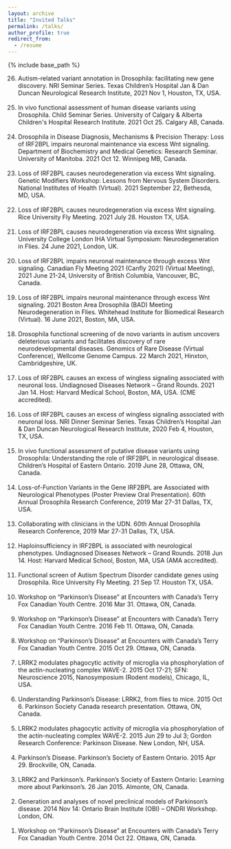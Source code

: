 ```yaml
---
layout: archive
title: "Invited Talks"
permalink: /talks/
author_profile: true
redirect_from:
  - /resume
---
```


{% include base_path %}

<ol>

<li value="26.">Autism-related variant annotation in Drosophila: facilitating new gene discovery. NRI Seminar Series. Texas Children’s Hospital Jan & Dan Duncan Neurological Research Institute, 2021 Nov 1, Houston, TX, USA.</li><br/>
	
<li value="25.">In vivo functional assessment of human disease variants using Drosophila. Child Seminar Series. University of Calgary & Alberta Children's Hospital Research Institute. 2021 Oct 25. Calgary AB, Canada.</li><br/>	
	
<li value="24.">Drosophila in Disease Diagnosis, Mechanisms & Precision Therapy: Loss of IRF2BPL impairs neuronal maintenance via excess Wnt signaling. Department of Biochemistry and Medical Genetics: Research Seminar. University of Manitoba. 2021 Oct 12. Winnipeg MB, Canada.</li><br/>	
	
<li value="23.">Loss of IRF2BPL causes neurodegeneration via excess Wnt signaling. Genetic Modifiers Workshop: Lessons from Nervous System Disorders. National Institutes of Health (Virtual). 2021 September 22, Bethesda, MD, USA.</li><br/>	
	
<li value="22.">Loss of IRF2BPL causes neurodegeneration via excess Wnt signaling. Rice University Fly Meeting. 2021 July 28. Houston TX, USA.</li><br/>

<li value="21.">Loss of IRF2BPL causes neurodegeneration via excess Wnt signaling. University College London IHA Virtual Symposium: Neurodegeneration in Flies. 24 June 2021, London, UK.</li><br/>

<li value="20.">Loss of IRF2BPL impairs neuronal maintenance through excess Wnt signaling. Canadian Fly Meeting 2021 (Canfly 2021) (Virtual Meeting), 2021 June 21-24, University of British Columbia, Vancouver, BC, Canada.</li><br/>

<li value="19.">Loss of IRF2BPL impairs neuronal maintenance through excess Wnt signaling. 2021 Boston Area Drosophila (BAD) Meeting Neurodegeneration in Flies. Whitehead Institute for Biomedical Research (Virtual). 16 June 2021, Boston, MA, USA.</li><br/>

<li value="18.">Drosophila functional screening of de novo variants in autism uncovers deleterious variants and facilitates discovery of rare neurodevelopmental diseases. Genomics of Rare Disease (Virtual Conference), Wellcome Genome Campus. 22 March 2021, Hinxton, Cambridgeshire, UK.</li><br/>

<li value="17.">Loss of IRF2BPL causes an excess of wingless signaling associated with neuronal loss. Undiagnosed Diseases Network – Grand Rounds. 2021 Jan 14. Host: Harvard Medical School, Boston, MA, USA. (CME accredited).</li><br/>

<li value="16.">Loss of IRF2BPL causes an excess of wingless signaling associated with neuronal loss. NRI Dinner Seminar Series. Texas Children’s Hospital Jan & Dan Duncan Neurological Research Institute, 2020 Feb 4, Houston, TX, USA.</li><br/>

<li value="15.">In vivo functional assessment of putative disease variants using Drosophila: Understanding the role of IRF2BPL in neurological disease. Children’s Hospital of Eastern Ontario. 2019 June 28, Ottawa, ON, Canada.</li><br/>

<li value="14.">Loss-of-Function Variants in the Gene IRF2BPL are Associated with Neurological Phenotypes (Poster Preview Oral Presentation). 60th Annual Drosophila Research Conference, 2019 Mar 27-31 Dallas, TX, USA.</li><br/>
		
<li value="13.">Collaborating with clinicians in the UDN. 60th Annual Drosophila Research Conference, 2019 Mar 27-31 Dallas, TX, USA.</li><br/>

<li value="12.">Haploinsufficiency in IRF2BPL is associated with neurological phenotypes. Undiagnosed Diseases Network – Grand Rounds. 2018 Jun 14. Host: Harvard Medical School, Boston, MA, USA (AMA accredited).</li><br/>

<li value="11.">Functional screen of Autism Spectrum Disorder candidate genes using Drosophila. Rice University Fly Meeting. 21 Sep 17. Houston TX, USA.</li><br/>

<li value="10.">Workshop on “Parkinson’s Disease” at Encounters with Canada’s Terry Fox Canadian Youth Centre. 2016 Mar 31. Ottawa, ON, Canada.</li><br/>

<li value="9.">Workshop on “Parkinson’s Disease” at Encounters with Canada’s Terry Fox Canadian Youth Centre. 2016 Feb 11. Ottawa, ON, Canada.</li><br/>

<li value="8.">Workshop on “Parkinson’s Disease” at Encounters with Canada’s Terry Fox Canadian Youth Centre. 2015 Oct 29. Ottawa, ON, Canada.</li><br/>

<li value="7.">LRRK2 modulates phagocytic activity of microglia via phosphorylation of the actin-nucleating complex WAVE-2. 2015 Oct 17-21; SFN: Neuroscience 2015, Nanosymposium (Rodent models), Chicago, IL, USA.</li><br/>

<li value="6.">Understanding Parkinson’s Disease: LRRK2, from flies to mice. 2015 Oct 6. Parkinson Society Canada research presentation. Ottawa, ON, Canada.</li><br/>

<li value="5.">LRRK2 modulates phagocytic activity of microglia via phosphorylation of the actin-nucleating complex WAVE-2. 2015 Jun 29 to Jul 3; Gordon Research Conference: Parkinson Disease. New London, NH, USA.</li><br/>

<li value="4.">Parkinson’s Disease.  Parkinson’s Society of Eastern Ontario. 2015 Apr 29. Brockville, ON, Canada.</li><br/>

<li value="3.">LRRK2 and Parkinson’s. Parkinson’s Society of Eastern Ontario: Learning more about Parkinson’s. 26 Jan 2015. Almonte, ON, Canada.</li><br/>

<li value="2.">Generation and analyses of novel preclinical models of Parkinson’s disease. 2014 Nov 14: Ontario Brain Institute (OBI) – ONDRI Workshop. London, ON.</li><br/>

<li value="1.">Workshop on “Parkinson’s Disease” at Encounters with Canada’s Terry Fox Canadian Youth Centre. 2014 Oct 22. Ottawa, ON, Canada.</li><br/>

</ol>  
